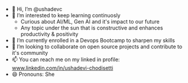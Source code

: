 - 👋 Hi, I’m @ushadevc
- 👀 I’m interested to keep learning continuosly
  - Curious about AI/ML, Gen AI and it's impact to our future
  - Any topic under the sun that is constructive and enhances productivity & positivity
- 🌱 I’m currently enrolled in a Devops Bootcamp to sharpen my skills
- 💞️ I’m looking to collaborate on open source projects and contribute to it's community
- 📫 You can reach me on my linked in profile: www.linkedin.com/in/ushadevi-chodisetti
- 😄 Pronouns: She


<!---
ushadevc/ushadevc is a ✨ special ✨ repository because its `README.md` (this file) appears on your GitHub profile.
You can click the Preview link to take a look at your changes.
--->

